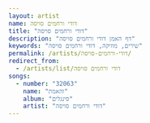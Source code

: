 ```yaml
---
layout: artist
name: דודי ורחמים סויסה
title: "דודי ורחמים סויסה"
description: "דף האמן דודי ורחמים סויסה"
keywords: "שירים, מוזיקה, דודי ורחמים סויסה"
permalink: /artists/דודי-ורחמים-סויסה/
redirect_from:
  - /artists/list/דודי ורחמים סויסה
songs:
  - number: "32063"
    name: "והאמת"
    album: "סינגלים"
    artist: "דודי ורחמים סויסה"
---
```

